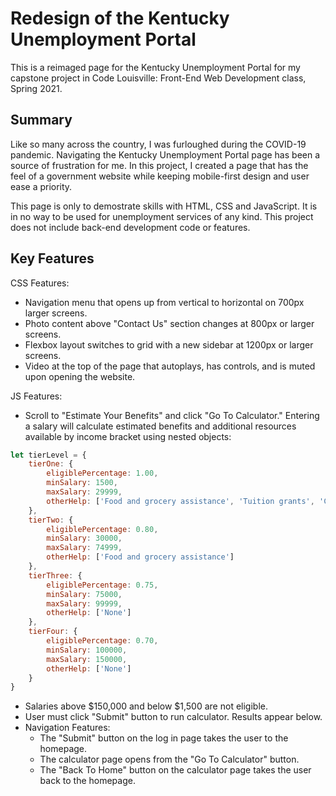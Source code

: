 # Redesign of the Kentucky Unemployment Portal
This is a reimaged page for the Kentucky Unemployment Portal for my capstone project in Code Louisville: Front-End Web Development class, Spring 2021.

## Summary
Like so many across the country, I was furloughed during the COVID-19 pandemic. Navigating the Kentucky Unemployment Portal page has been a source of frustration for me. In this project, I created a page that has the feel of a government website while keeping mobile-first design and user ease a priority. 

This page is only to demostrate skills with HTML, CSS and JavaScript. It is in no way to be used for unemployment services of any kind. This project does not include back-end development code or features. 

## Key Features

CSS Features:
* Navigation menu that opens up from vertical to horizontal on 700px larger screens.
* Photo content above "Contact Us" section changes at 800px or larger screens.
* Flexbox layout switches to grid with a new sidebar at 1200px or larger screens.
* Video at the top of the page that autoplays, has controls, and is muted upon opening the website.

JS Features:
* Scroll to "Estimate Your Benefits" and click "Go To Calculator." Entering a salary will calculate estimated benefits and additional resources available by income bracket using nested objects: 
```javascript
let tierLevel = {
    tierOne: {
        eligiblePercentage: 1.00,
        minSalary: 1500,
        maxSalary: 29999,
        otherHelp: ['Food and grocery assistance', 'Tuition grants', 'Childcare assistance']
    },
    tierTwo: {
        eligiblePercentage: 0.80,
        minSalary: 30000,
        maxSalary: 74999,
        otherHelp: ['Food and grocery assistance']
    },
    tierThree: {
        eligiblePercentage: 0.75,
        minSalary: 75000,
        maxSalary: 99999,
        otherHelp: ['None']
    },
    tierFour: {
        eligiblePercentage: 0.70,
        minSalary: 100000,
        maxSalary: 150000,
        otherHelp: ['None']
    }
}
```
   * Salaries above $150,000 and below $1,500 are not eligible.
   * User must click "Submit" button to run calculator. Results appear below.
* Navigation Features:
  * The "Submit" button on the log in page takes the user to the homepage.
  * The calculator page opens from the "Go To Calculator" button.
  * The "Back To Home" button on the calculator page takes the user back to the homepage.
